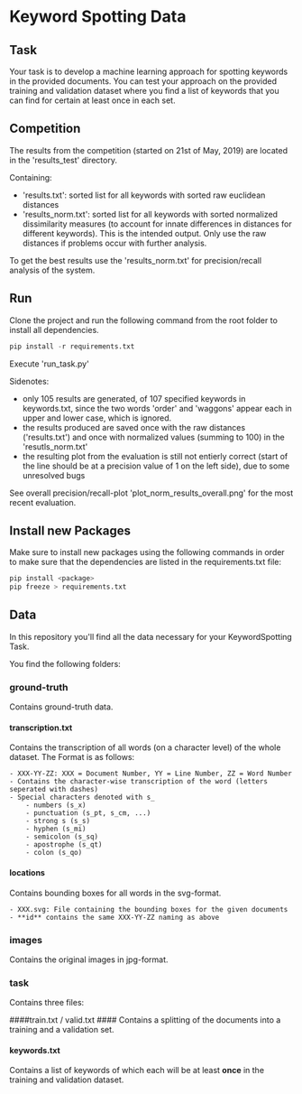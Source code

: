 # Keyword Spotting Data

## Task ##
Your task is to develop a machine learning approach for spotting keywords in the provided documents.
You can test your approach on the provided training and validation dataset where you find a list of
keywords that you can find for certain at least once in each set.

## Competition ##
The results from the competition (started on 21st of May, 2019) are located in the 'results_test' directory.

Containing:
- 'results.txt': sorted list for all keywords with sorted raw euclidean distances
- 'results_norm.txt': sorted list for all keywords with sorted normalized dissimilarity measures (to account for innate differences in distances for different keywords). This is the intended output. Only use the raw distances if problems occur with further analysis.

To get the best results use the 'results_norm.txt' for precision/recall analysis of the system.

## Run ##
Clone the project and run the following command from the root folder to install all dependencies.

```python
pip install -r requirements.txt
```

Execute 'run_task.py'

Sidenotes:

- only 105 results are generated, of 107 specified keywords in keywords.txt, since the two words
'order' and 'waggons' appear each in upper and lower case, which is ignored.
- the results produced are saved once with the raw distances ('results.txt') and once with normalized values (summing to 100) in the 'resutls_norm.txt'
- the resulting plot from the evaluation is still not entierly correct (start of the line should be
at a precision value of 1 on the left side), due to some unresolved bugs

See overall precision/recall-plot 'plot_norm_results_overall.png' for the most recent evaluation.

## Install new Packages ##
Make sure to install new packages using the following commands in order to make sure that the
dependencies are listed in the requirements.txt file:

```python
pip install <package> 
pip freeze > requirements.txt
```

## Data ##
In this repository you'll find all the data necessary for your KeywordSpotting Task.

You find the following folders:


### ground-truth ###
Contains ground-truth data.

#### transcription.txt ####

Contains the transcription of all words (on a character level) of the whole dataset. The Format is
as follows:

	- XXX-YY-ZZ: XXX = Document Number, YY = Line Number, ZZ = Word Number
	- Contains the character-wise transcription of the word (letters seperated with dashes)
	- Special characters denoted with s_
		- numbers (s_x)
		- punctuation (s_pt, s_cm, ...)
		- strong s (s_s)
		- hyphen (s_mi)
		- semicolon (s_sq)
		- apostrophe (s_qt)
		- colon (s_qo)

#### locations #####

Contains bounding boxes for all words in the svg-format.

	- XXX.svg: File containing the bounding boxes for the given documents
	- **id** contains the same XXX-YY-ZZ naming as above

### images ###

Contains the original images in jpg-format.

### task ###
Contains three files:

####train.txt / valid.txt ####
Contains a splitting of the documents into a training and a validation set.


#### keywords.txt ####
Contains a list of keywords of which each will be at least **once** in the training and validation
dataset.
